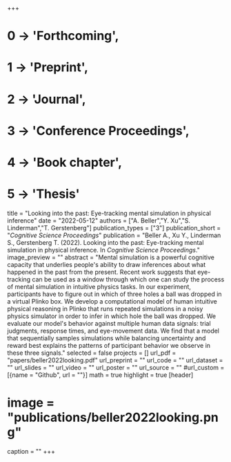 +++
# 0 -> 'Forthcoming',
# 1 -> 'Preprint',
# 2 -> 'Journal',
# 3 -> 'Conference Proceedings',
# 4 -> 'Book chapter',
# 5 -> 'Thesis'

title = "Looking into the past: Eye-tracking mental simulation in physical inference"
date = "2022-05-12"
authors = ["A. Beller","Y. Xu","S. Linderman","T. Gerstenberg"]
publication_types = ["3"]
publication_short = "_Cognitive Science Proceedings_"
publication = "Beller A., Xu Y., Linderman S., Gerstenberg T. (2022). Looking into the past: Eye-tracking mental simulation in physical inference. In _Cognitive Science Proceedings_."
image_preview = ""
abstract = "Mental simulation is a powerful cognitive capacity that underlies people's ability to draw inferences about what happened in the past from the present. Recent work suggests that eye-tracking can be used as a window through which one can study the process of mental simulation in intuitive physics tasks. In our experiment, participants have to figure out in which of three holes a ball was dropped in a virtual Plinko box. We develop a computational model of human intuitive physical reasoning in Plinko that runs repeated simulations in a noisy physics simulator in order to infer in which hole the ball was dropped. We evaluate our model's behavior against multiple human data signals: trial judgments, response times, and eye-movement data. We find that a model that sequentially samples simulations while balancing uncertainty and reward best explains the patterns of participant behavior we observe in these three signals."
selected = false
projects = []
url_pdf = "papers/beller2022looking.pdf"
url_preprint = ""
url_code = ""
url_dataset = ""
url_slides = ""
url_video = ""
url_poster = ""
url_source = ""
#url_custom = [{name = "Github", url = ""}]
math = true
highlight = true
[header]
# image = "publications/beller2022looking.png"
caption = ""
+++